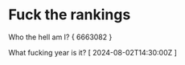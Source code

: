 # Fuck the rankings

Who the hell am I?
{ 6663082 }

What fucking year is it?
[ 2024-08-02T14:30:00Z ]
